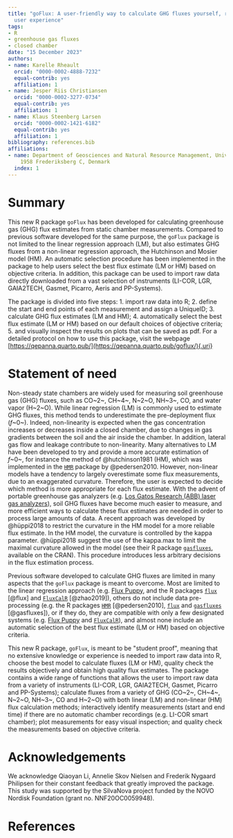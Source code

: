 ```yaml
---
title: "goFlux: A user-friendly way to calculate GHG fluxes yourself, regardless of
  user experience"
tags:
- R
- greenhouse gas fluxes
- closed chamber
date: "15 December 2023"
authors:
- name: Karelle Rheault
  orcid: "0000-0002-4888-7232"
  equal-contrib: yes
  affiliation: 1
- name: Jesper Riis Christiansen
  orcid: "0000-0002-3277-0734"
  equal-contrib: yes
  affiliation: 1
- name: Klaus Steenberg Larsen
  orcid: "0000-0002-1421-6182"
  equal-contrib: yes
  affiliation: 1
bibliography: references.bib
affiliations:
- name: Department of Geosciences and Natural Resource Management, University of Copenhagen,
    1958 Frederiksberg C, Denmark
  index: 1
---
```


# Summary

This new R package `goFlux` has been developed for calculating greenhouse gas (GHG) flux estimates from static chamber measurements. Compared to previous software developed for the same purpose, the `goFlux` package is not limited to the linear regression approach (LM), but also estimates GHG fluxes from a non-linear regression approach, the Hutchinson and Mosier model (HM). An automatic selection procedure has been implemented in the package to help users select the best flux estimate (LM or HM) based on objective criteria. In addition, this package can be used to import raw data directly downloaded from a vast selection of instruments (LI-COR, LGR, GAIA2TECH, Gasmet, Picarro, Aeris and PP-Systems).

The package is divided into five steps: 1. import raw data into R; 2. define the start and end points of each measurement and assign a UniqueID; 3. calculate GHG flux estimates (LM and HM); 4. automatically select the best flux estimate (LM or HM) based on our default choices of objective criteria; 5. and visually inspect the results on plots that can be saved as pdf. For a detailed protocol on how to use this package, visit the webpage [https://qepanna.quarto.pub/](https://qepanna.quarto.pub/goflux/){.uri}

# Statement of need

Non-steady state chambers are widely used for measuring soil greenhouse gas (GHG) fluxes, such as CO~2~, CH~4~, N~2~O, NH~3~, CO, and water vapor (H~2~O). While linear regression (LM) is commonly used to estimate GHG fluxes, this method tends to underestimate the pre-deployment flux (*f*~0~). Indeed, non-linearity is expected when the gas concentration increases or decreases inside a closed chamber, due to changes in gas gradients between the soil and the air inside the chamber. In addition, lateral gas flow and leakage contribute to non-linearity. Many alternatives to LM have been developed to try and provide a more accurate estimation of *f*~0~, for instance the method of @hutchinson1981 (HM), which was implemented in the [`HMR`](https://cran.r-project.org/package=HMR) package by @pedersen2010. However, non-linear models have a tendency to largely overestimate some flux measurements, due to an exaggerated curvature. Therefore, the user is expected to decide which method is more appropriate for each flux estimate. With the advent of portable greenhouse gas analyzers (e.g. [Los Gatos Research (ABB) laser gas analyzers](https://new.abb.com/products/measurement-products/analytical/laser-gas-analyzers/laser-analyzers/lgr-icos-portable-analyzers)), soil GHG fluxes have become much easier to measure, and more efficient ways to calculate these flux estimates are needed in order to process large amounts of data. A recent approach was developed by @hüppi2018 to restrict the curvature in the HM model for a more reliable flux estimate. In the HM model, the curvature is controlled by the kappa parameter. @hüppi2018 suggest the use of the kappa.max to limit the maximal curvature allowed in the model (see their R package [`gasfluxes`](https://cran.r-project.org/package=gasfluxes), available on the CRAN). This procedure introduces less arbitrary decisions in the flux estimation process.

Previous software developed to calculate GHG fluxes are limited in many aspects that the `goFlux` package is meant to overcome. Most are limited to the linear regression approach (e.g. [Flux Puppy](https://www.sciencedirect.com/science/article/pii/S0168192319301522), and the R packages [`flux`](https://cran.r-project.org/package=flux) [@flux] and [`FluxCalR`](https://github.com/junbinzhao/FluxCalR) [@zhao2019]), others do not include data pre-processing (e.g. the R packages [`HMR`](https://cran.r-project.org/package=HMR) [@pedersen2010], [`flux`](https://cran.r-project.org/package=flux) and [`gasfluxes`](https://cran.r-project.org/package=gasfluxes) [@gasfluxes]), or if they do, they are compatible with only a few designated systems (e.g. [Flux Puppy](https://www.sciencedirect.com/science/article/pii/S0168192319301522) and [`FluxCalR`](https://github.com/junbinzhao/FluxCalR)), and almost none include an automatic selection of the best flux estimate (LM or HM) based on objective criteria.

This new R package, `goFlux`, is meant to be "student proof", meaning that no extensive knowledge or experience is needed to import raw data into R, choose the best model to calculate fluxes (LM or HM), quality check the results objectively and obtain high quality flux estimates. The package contains a wide range of functions that allows the user to import raw data from a variety of instruments (LI-COR, LGR, GAIA2TECH, Gasmet, Picarro and PP-Systems); calculate fluxes from a variety of GHG (CO~2~, CH~4~, N~2~O, NH~3~, CO and H~2~O) with both linear (LM) and non-linear (HM) flux calculation methods; interactively identify measurements (start and end time) if there are no automatic chamber recordings (e.g. LI-COR smart chamber); plot measurements for easy visual inspection; and quality check the measurements based on objective criteria.

# Acknowledgements

We acknowledge Qiaoyan Li, Annelie Skov Nielsen and Frederik Nygaard Philipsen for their constant feedback that greatly improved the package. This study was supported by the SilvaNova project funded by the NOVO Nordisk Foundation (grant no. NNF20OC0059948).

# References
